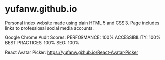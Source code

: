 # yufanw.github.io

Personal index website made using plain HTML 5 and CSS 3. Page includes links to professional social media accounts.

Google Chrome Audit Scores:
PERFORMANCE: 100%
ACCESSIBILITY: 100%
BEST PRACTICES: 100%
SEO: 100%


React Avatar Picker: https://yufanw.github.io/React-Avatar-Picker
